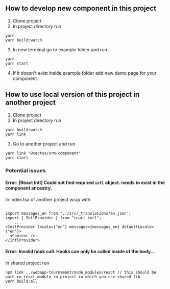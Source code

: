 ## How to develop new component in this project ##

1. Clone project
2. In project directory run 
```
yarn
yarn build:watch
```
3. In new terminal go to example folder and run
```
yarn
yarn start
```
4. If it doesn't exist inside example folder add new demo page for your component

## How to use local version of this project in another project ##

1. Clone project
2. In project directory run 
```
yarn build:watch
yarn link
```
3. Go to another project and run
```
yarn link "@cactus/srm-component"
yarn start
```

### Potential issues ###

#### Error: [React Intl] Could not find required `intl` object. <IntlProvider> needs to exist in the component ancestry. ####
In index.tsx of another project wrap  <Content /> with 
```

import messages_en from '../src/_translations/en.json';
import { IntlProvider } from "react-intl";
    ...
<IntlProvider locale={"en"} messages={messages_en} defaultLocale={"en"}>
  <Content />
</IntlProvider>
```

#### Error: Invalid hook call. Hooks can only be called inside of the body... ####
In shared project run
```
npm link ../webapp-tournament/node_modules/react // this should be path ro react module in project in which you use shared lib
yarn build:all

```
